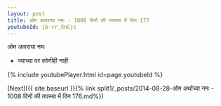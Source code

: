 ```yaml
---
layout: post
title: ओम आवराया नमः - 1008 दिनों की तपस्या में दिन 177
youtubeId: jb-rr_XnCjc
---
```

 
 
 ओम आवराया नमः  
 
 -  ज्याच्या वर कोणीही नाही 
 
  
 
  
 
 
 
 
 
 


{% include youtubePlayer.html id=page.youtubeId %}
 
[Next]({{ site.baseurl }}{% link  split1/_posts/2014-08-28-ओम अर्थाच्या नमः - 1008 दिनों की तपस्या में दिन 176.md%})
 
